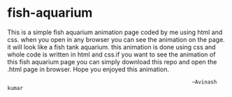 
# fish-aquarium
This is a simple fish aquarium animation page coded by me using html and css. when you open in any browser you can see the animation on the page.
it will look like a fish tank aquarium.
this animation is done using css and whole code is written in html and css.if you want to see the animation of this fish aquarium page you can simply download this repo and open the .html page in browser.
Hope you enjoyed this animation.
                      
                                        
                                                               ~Avinash kumar










































